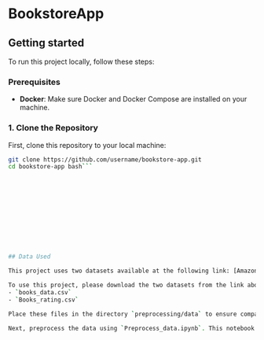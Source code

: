 # BookstoreApp

## Getting started 

To run this project locally, follow these steps:

### Prerequisites
- **Docker**: Make sure Docker and Docker Compose are installed on your machine.

### 1. Clone the Repository
First, clone this repository to your local machine:
```bash
git clone https://github.com/username/bookstore-app.git
cd bookstore-app bash```












## Data Used

This project uses two datasets available at the following link: [Amazon Books Reviews](https://www.kaggle.com/datasets/mohamedbakhet/amazon-books-reviews). Due to size limitations, these datasets are not included within the repository.

To use this project, please download the two datasets from the link above and rename them as follows:
- `books_data.csv`
- `Books_rating.csv`

Place these files in the directory `preprocessing/data` to ensure compatibility with the project structure.

Next, preprocess the data using `Preprocess_data.ipynb`. This notebook will process the raw data into the final datasets used in the application.

